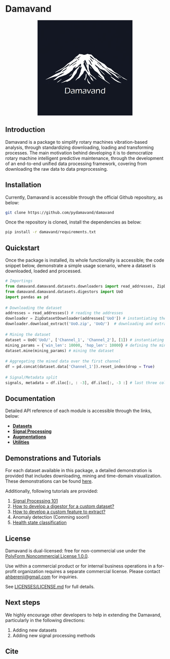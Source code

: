 # Damavand

<p align="center">
  <img src="assets/images/logo_new_cropped.jpg" alt="Damavand Logo" width="300">
</p>

## Introduction

Damavand is a package to simplify rotary machines vibration-based analysis, through standardizing downloading, loading and transforming processes. The main motivation behind developing it is to democratize rotary machine intelligent predictive maintenance, through the development of an end-to-end unified data processing framework, covering from downloading the raw data to data preprocessing.

## Installation

Currently, Damavand is accessible through the official Github repository, as below:

```bash
git clone https://github.com/pydamavand/damavand
```

Once the repository is cloned, install the dependencies as below:

```bash
pip install -r damavand/requirements.txt
```

## Quickstart

Once the package is installed, its whole functionality is accessible; the code snippet below, demonstrate a simple usage scenario, where a dataset is downloaded, loaded and processed.

```Python
# Importings
from damavand.damavand.datasets.downloaders import read_addresses, ZipDatasetDownloader
from damavand.damavand.datasets.digestors import UoO
import pandas as pd

# Downloading the dataset
addresses = read_addresses() # reading the addresses
downloader = ZipDatasetDownloader(addresses['UoO']) # instantiating the downloader to download the UoO dataset (https://data.mendeley.com/datasets/v43hmbwxpm/1)
downloader.download_extract('UoO.zip', 'UoO/')  # downloading and extracting the dataset

# Mining the dataset
dataset = UoO('UoO/', ['Channel_1', 'Channel_2'], [1]) # instantiating the dataset
mining_params = {'win_len': 10000, 'hop_len': 10000} # defining the mining parameters
dataset.mine(mining_params) # mining the dataset

# Aggregating the mined data over the first channel
df = pd.concat(dataset.data['Channel_1']).reset_index(drop = True)

# Signal/Metadata split
signals, metadata = df.iloc[:, : -3], df.iloc[:, -3 :] # last three columns are state, loading and repetition; therefore, they are excluded into metadata
```

## Documentation

Detailed API reference of each module is accessible through the links, below:

- [**Datasets**](datasets.md)
- [**Signal Processing**](signal_processing.md)
- [**Augmentations**](augmentations.md)
- [**Utilities**](utils.md)

## Demonstrations and Tutorials

For each dataset available in this package, a detailed demonstration is provided that includes downloading, mining and time-domain visualization. These demonstrations can be found [here](https://github.com/amirberenji1995/damavand/tree/main/dataset_demonstrations).

Additionally, following tutorials are provided:

1. [Signal Processing 101](notebooks/tutorials/signal_processing_101.ipynb)
2. [How to develop a digestor for a custom dataset?](notebooks/tutorials/custom_digestor_development.ipynb)
3. [How to develop a custom feature to extract?](notebooks/tutorials/custom_feature_extraction.ipynb)
4. Anomaly detection (Comming soon!)
5. [Health state classification](notebooks/tutorials/Classification_demo.ipynb)

## License

Damavand is dual-licensed: free for non-commercial use under the
[PolyForm Noncommercial License 1.0.0]().

Use within a commercial product or for internal business operations in a for-profit organization requires a separate commercial license. Please contact [ahberenji@gmail.com](mailto:ahberenji@gmail.com) for inquiries.  

See [LICENSES/LICENSE.md]() for full details.


## Next steps

We highly encourage other developers to help in extending the Damavand, particularly in the following directions:

1. Adding new datasets
2. Adding new signal processing methods


## Cite

